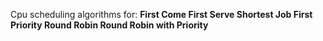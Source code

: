 Cpu scheduling algorithms for:
<b>First Come First Serve<b>
<b>Shortest Job First<b>
<b>Priority<b>
<b>Round Robin<b>
<b>Round Robin with Priority<b>
